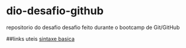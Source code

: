 # dio-desafio-github
repositorio do desafio 
desafio feito durante o bootcamp de Git/GitHub


##links uteis
[sintaxe basica](https://www.markdownguide.org/getting-started/)
